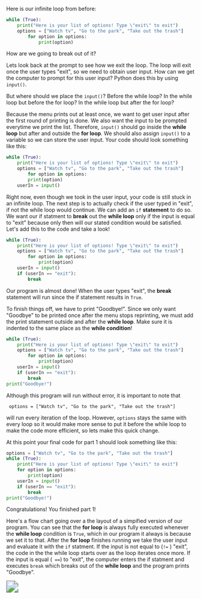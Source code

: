 <!--title={Getting user input}-->
<!--badges={Python: 10}-->
<!--concepts={User Input}-->

Here is our infinite loop from before:

```python
while (True):
    print("Here is your list of options! Type \"exit\" to exit")
    options = ["Watch tv", "Go to the park", "Take out the trash"]
		for option in options:
    		print(option)
```

How are we going to break out of it?

Lets look back at the prompt to see how we exit the loop. The loop will exit once the user types "exit", so we need to obtain user input. How can we get the computer to prompt for this user input? Python does this by using `input()`. 

But where should we place the `input()`? Before the while loop? In the while loop but before the for loop? In the while loop but after the for loop? 

Because the menu prints out at least once, we want to get user input after the first round of printing is done. We also want the input to be prompted everytime we print the list. Therefore, `input()` should go inside the **while loop** but after and outside the **for loop**. We should also assign `input()` to a variable so we can store the user input. Your code should look something like this: 

```python
while (True):
    print("Here is your list of options! Type \"exit\" to exit")
    options = ["Watch tv", "Go to the park", "Take out the trash"]
		for option in options:
    	print(option)
    userIn = input()
```

Right now, even though we took in the user input, your code is still stuck in an infinite loop. The next step is to actually check if the user typed in "exit", if not the while loop would continue. We can add an `if` **statement** to do so. We want our if statment to **break** out the **while loop** only if the input is equal to "exit" because only then will our stated condition would be satisfied. Let's add this to the code and take a look!

```python
while (True):
    print("Here is your list of options! Type \"exit\" to exit")
    options = ["Watch tv", "Go to the park", "Take out the trash"]
		for option in options:
    		print(option)
    userIn = input()
    if (userIn == "exit"):
        break
```

Our program is almost done! When the user types "exit", the **break** statement will run since the if statement results in  `True`. 

To finish things off, we have to print "Goodbye!". Since we only want "Goodbye" to be printed once after the menu stops reprinting, we must add the print statement outside and after the **while loop**. Make sure it is indented to the same place as the **while condition**!

```python
while (True):
    print("Here is your list of options! Type \"exit\" to exit")
    options = ["Watch tv", "Go to the park", "Take out the trash"]
		for option in options:
    		print(option)
    userIn = input()
    if (userIn == "exit"):
        break
print("Goodbye!")
```

Although this program will run without error, it is important to note that 

` options = ["Watch tv", "Go to the park", "Take out the trash"]`

will run every iteration of the loop. However, `options` stays the same with every loop so it would make more sense to put it before the while loop to make the code more efficient, so lets make this quick change.

At this point your final code for part 1 should look something like this: 

```python
options = ["Watch tv", "Go to the park", "Take out the trash"]
while (True):
    print("Here is your list of options! Type \"exit\" to exit")
    for option in options:
        print(option)
    userIn = input()
    if (userIn == "exit"):
        break
print("Goodbye!")
```



Congratulations! You finished part 1!

Here's a flow chart going over a the layout of a simpified version of our program. You can see that the **for loop** is always fully executed whenever the **while loop** condition is `True`, which in our program it always is because we set it to that. After the **for loop** finishes running we take the user input and evaluate it with the `if` statment. If the input is not equal to (`!=` ) "exit", the code in the the while loop starts over as the loop iterates once more. If the input is equal (` ==`) to "exit", the computer enters the if statment and executes `break` which breaks out of the **while loop** and the program prints "Goodbye".  

<img src="https://projectbit.s3-us-west-1.amazonaws.com/darlene/labs/CAMflowchart-2.pdf" style="zoom:200%;" />